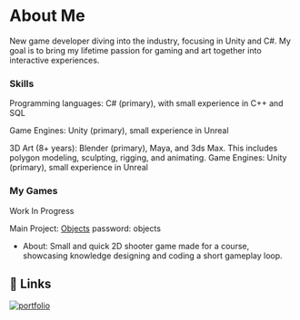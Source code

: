 # About Me

New game developer diving into the industry, focusing in Unity and C#. My goal is to bring my lifetime passion for gaming and art together into interactive experiences.

### Skills
Programming languages: C# (primary), with small experience in C++ and SQL

Game Engines: Unity (primary), small experience in Unreal

3D Art (8+ years): Blender (primary), Maya, and 3ds Max. This includes polygon modeling, sculpting, rigging, and animating. Game Engines: Unity (primary), small experience in Unreal

### My Games

Work In Progress

Main Project: [Objects](https://imageliner.itch.io/objects) password: objects 
 - About: Small and quick 2D shooter game made for a course, showcasing knowledge designing and coding a short gameplay loop.

## 🔗 Links
[![portfolio](https://upload.wikimedia.org/wikipedia/commons/7/79/Itch.io_logo.svg)](http://imageliner.itch.io)
